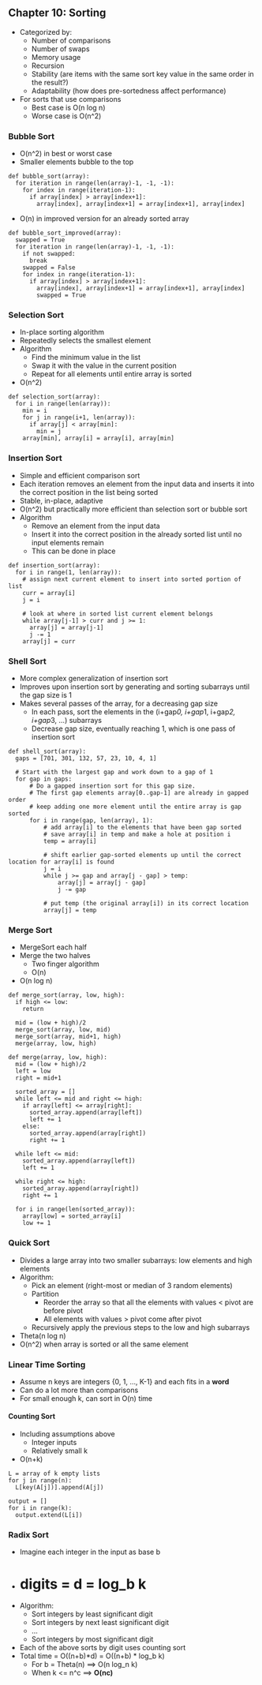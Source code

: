 ## Chapter 10: Sorting
* Categorized by:
  * Number of comparisons
  * Number of swaps
  * Memory usage
  * Recursion
  * Stability (are items with the same sort key value in the same order in the result?)
  * Adaptability (how does pre-sortedness affect performance)
* For sorts that use comparisons
  * Best case is O(n log n)
  * Worse case is O(n^2)

### Bubble Sort
* O(n^2) in best or worst case
* Smaller elements bubble to the top
```
def bubble_sort(array):
  for iteration in range(len(array)-1, -1, -1):
    for index in range(iteration-1):
      if array[index] > array[index+1]:
        array[index], array[index+1] = array[index+1], array[index]
```
* O(n) in improved version for an already sorted array
```
def bubble_sort_improved(array):
  swapped = True
  for iteration in range(len(array)-1, -1, -1):
    if not swapped:
      break
    swapped = False
    for index in range(iteration-1):
      if array[index] > array[index+1]:
        array[index], array[index+1] = array[index+1], array[index]
        swapped = True
```

### Selection Sort
* In-place sorting algorithm
* Repeatedly selects the smallest element
* Algorithm
  * Find the minimum value in the list
  * Swap it with the value in the current position
  * Repeat for all elements until entire array is sorted
* O(n^2)
```
def selection_sort(array):
  for i in range(len(array)):
    min = i
    for j in range(i+1, len(array)):
      if array[j] < array[min]:
        min = j
    array[min], array[i] = array[i], array[min]
```

### Insertion Sort
* Simple and efficient comparison sort
* Each iteration removes an element from the input data and inserts it into the correct position in the list being sorted
* Stable, in-place, adaptive
* O(n^2) but practically more efficient than selection sort or bubble sort
* Algorithm
  * Remove an element from the input data
  * Insert it into the correct position in the already sorted list until no input elements remain
  * This can be done in place
```
def insertion_sort(array):
  for i in range(1, len(array)):
    # assign next current element to insert into sorted portion of list
    curr = array[i]
    j = i

    # look at where in sorted list current element belongs
    while array[j-1] > curr and j >= 1:
      array[j] = array[j-1]
      j -= 1
    array[j] = curr
```

### Shell Sort
* More complex generalization of insertion sort
* Improves upon insertion sort by generating and sorting subarrays until the gap size is 1
* Makes several passes of the array, for a decreasing gap size
  * In each pass, sort the elements in the (i+gap*0, i+gap*1, i+gap*2, i+gap*3, …) subarrays
  * Decrease gap size, eventually reaching 1, which is one pass of insertion sort
```
def shell_sort(array):
  gaps = [701, 301, 132, 57, 23, 10, 4, 1]

  # Start with the largest gap and work down to a gap of 1
  for gap in gaps:
      # Do a gapped insertion sort for this gap size.
      # The first gap elements array[0..gap-1] are already in gapped order
      # keep adding one more element until the entire array is gap sorted
      for i in range(gap, len(array), 1):
          # add array[i] to the elements that have been gap sorted
          # save array[i] in temp and make a hole at position i
          temp = array[i]

          # shift earlier gap-sorted elements up until the correct location for array[i] is found
          j = i
          while j >= gap and array[j - gap] > temp:
              array[j] = array[j - gap]
              j -= gap

          # put temp (the original array[i]) in its correct location
          array[j] = temp
```

### Merge Sort
* MergeSort each half
* Merge the two halves
  * Two finger algorithm
  * O(n)
* O(n log n)
```
def merge_sort(array, low, high):
  if high <= low:
    return

  mid = (low + high)/2
  merge_sort(array, low, mid)
  merge_sort(array, mid+1, high)
  merge(array, low, high)

def merge(array, low, high):
  mid = (low + high)/2
  left = low
  right = mid+1

  sorted_array = []
  while left <= mid and right <= high:
    if array[left] <= array[right]:
      sorted_array.append(array[left])
      left += 1
    else:
      sorted_array.append(array[right])
      right += 1

  while left <= mid:
    sorted_array.append(array[left])
    left += 1

  while right <= high:
    sorted_array.append(array[right])
    right += 1

  for i in range(len(sorted_array)):
    array[low] = sorted_array[i]
    low += 1
```

### Quick Sort
* Divides a large array into two smaller subarrays: low elements and high elements
* Algorithm:
  * Pick an element (right-most or median of 3 random elements)
  * Partition
    * Reorder the array so that all the elements with values < pivot are before pivot
    * All elements with values > pivot come after pivot
  * Recursively apply the previous steps to the low and high subarrays
* Theta(n log n)
* O(n^2) when array is sorted or all the same element

### Linear Time Sorting
* Assume n keys are integers {0, 1, …, K-1} and each fits in a **word**
* Can do a lot more than comparisons
* For small enough k, can sort in O(n) time

#### Counting Sort
* Including assumptions above
  * Integer inputs
  * Relatively small k
* O(n+k)
```
L = array of k empty lists
for j in range(n):
  L[key(A[j])].append(A[j])

output = []
for i in range(k):
  output.extend(L[i])
```

### Radix Sort
* Imagine each integer in the input as base b
* # digits = d = log_b k
* Algorithm:
  * Sort integers by least significant digit
  * Sort integers by next least significant digit
  * …
  * Sort integers by most significant digit
* Each of the above sorts by digit uses counting sort
* Total time = O((n+b)*d) = O((n+b) * log_b k)
  * For b = Theta(n) ==> O(n log_n k)
  * When k <= n^c ==> **O(nc)**

